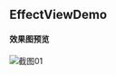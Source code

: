 ## EffectViewDemo
#### 效果图预览
![截图01](http://images2015.cnblogs.com/blog/871467/201601/871467-20160114203135038-1849698601.jpg "截图01")

